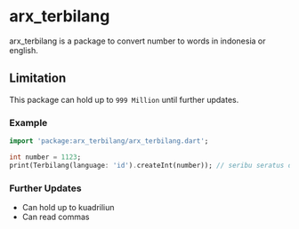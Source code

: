 # arx_terbilang

arx_terbilang is a package to convert number to words in indonesia or english.

## Limitation

This package can hold up to `999 Million` until further updates.

### Example

```dart
import 'package:arx_terbilang/arx_terbilang.dart';

int number = 1123;
print(Terbilang(language: 'id').createInt(number)); // seribu seratus dua puluh tiga
```

### Further Updates

- Can hold up to kuadriliun
- Can read commas
